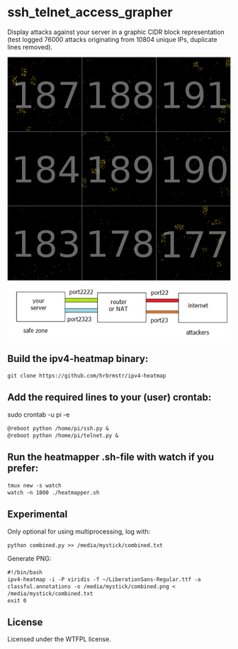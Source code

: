 # ssh_telnet_access_grapher
Display attacks against your server in a graphic CIDR block representation (test logged 76000 attacks originating from 10804 unique IPs, duplicate lines removed).

![alt text](https://raw.githubusercontent.com/ran-sama/ssh_telnet_access_grapher/master/example_updated.png)
![alt text](https://raw.githubusercontent.com/ran-sama/ssh_telnet_access_grapher/master/diagram.png)

## Build the ipv4-heatmap binary:
```
git clone https://github.com/hrbrmstr/ipv4-heatmap
```

## Add the required lines to your (user) crontab:
sudo crontab -u pi -e
```
@reboot python /home/pi/ssh.py &
@reboot python /home/pi/telnet.py &
```

## Run the heatmapper .sh-file with watch if you prefer:
```
tmux new -s watch
watch -n 1800 ./heatmapper.sh
```

## Experimental
Only optional for using multiprocessing, log with:
```
python combined.py >> /media/mystick/combined.txt
```
Generate PNG:
```
#!/bin/bash
ipv4-heatmap -i -P viridis -f ~/LiberationSans-Regular.ttf -a classful.annotations -o /media/mystick/combined.png < /media/mystick/combined.txt
exit 0
```

## License
Licensed under the WTFPL license.
